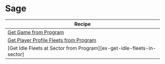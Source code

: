# Sage

| Recipe                                                                        |
|-------------------------------------------------------------------------------|
| [Get Game from Program][ex-get-game]                                          |
| [Get Player Profile Fleets from Program][ex-get-player-profile-fleets]        |
| [Get Idle Fleets at Sector from Program][ex-get-idle-fleets-in-sector]        |

[ex-get-game]: ./sage/game.html#get-game-from-program
[ex-get-player-profile-fleets]: ./sage/fleet.html#get-player-profile-fleets-from-program
[ex-get-idle-fleets-at-sector]: ./sage/fleet.html#get-idle-fleets-at-sector-from-program